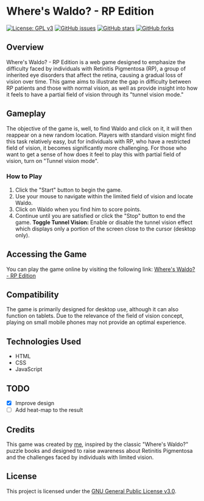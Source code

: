 # Where's Waldo? - RP Edition

[![License: GPL v3](https://img.shields.io/badge/License-GPLv3-blue.svg)](https://www.gnu.org/licenses/gpl-3.0)
[![GitHub issues](https://img.shields.io/github/issues/menisadi/RPWaldo)](https://github.com/menisadi/RPWaldo/issues)
[![GitHub stars](https://img.shields.io/github/stars/menisadi/RPWaldo)](https://github.com/menisadi/RPWaldo/stargazers)
[![GitHub forks](https://img.shields.io/github/forks/menisadi/RPWaldo)](https://github.com/menisadi/RPWaldo/network)

## Overview

Where's Waldo? - RP Edition is a web game designed to emphasize the difficulty faced by individuals with Retinitis Pigmentosa (RP), a group of inherited eye disorders that affect the retina, causing a gradual loss of vision over time. This game aims to illustrate the gap in difficulty between RP patients and those with normal vision, as well as provide insight into how it feels to have a partial field of vision through its "tunnel vision mode."

## Gameplay

The objective of the game is, well, to find Waldo and click on it, it will then reappear on a new random location. Players with standard vision might find this task relatively easy, but for individuals with RP, who have a restricted field of vision, it becomes significantly more challenging.
For those who want to get a sense of how does it feel to play this with partial field of vision, turn on "Tunnel vision mode".

### How to Play

1. Click the "Start" button to begin the game.
2. Use your mouse to navigate within the limited field of vision and locate Waldo.
3. Click on Waldo when you find him to score points.
4. Continue until you are satisfied or click the "Stop" button to end the game.
   **Toggle Tunnel Vision:** Enable or disable the tunnel vision effect which displays only a portion of the screen close to the cursor (desktop only).

## Accessing the Game

You can play the game online by visiting the following link: [Where's Waldo? - RP Edition](https://menisadi.github.io/RPWaldo/)

## Compatibility

The game is primarily designed for desktop use, although it can also function on tablets. Due to the relevance of the field of vision concept, playing on small mobile phones may not provide an optimal experience.

## Technologies Used

- HTML
- CSS
- JavaScript

## TODO

- [x] Improve design
- [ ] Add heat-map to the result

## Credits

This game was created by [me](menisadi.github.io), inspired by the classic "Where's Waldo?" puzzle books and designed to raise awareness about Retinitis Pigmentosa and the challenges faced by individuals with limited vision.

## License

This project is licensed under the [GNU General Public License v3.0](https://www.gnu.org/licenses/gpl-3.0).
